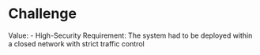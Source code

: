 # Challenge

Value: - High-Security Requirement: The system had to be deployed within a closed network with strict traffic control